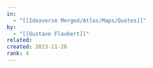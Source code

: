 ```yaml
---
in:
  - "[[Ideaverse Merged/Atlas/Maps/Quotes]]"
by:
  - "[[Gustave Flaubert]]"
related:
created: 2023-11-26
rank: 4
---
```

 
